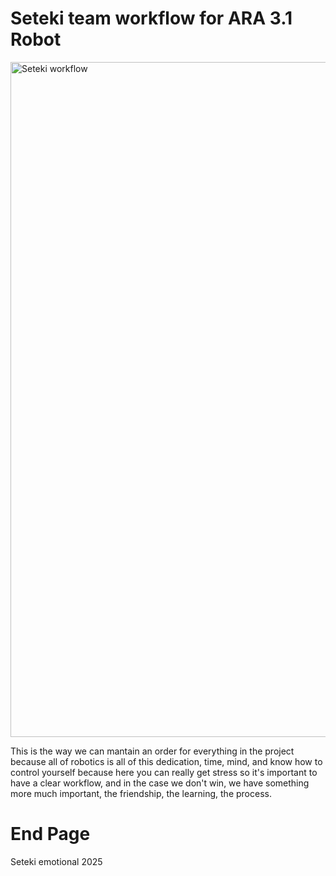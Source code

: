 # Seteki team workflow for ARA 3.1 Robot

<img width="1920" height="1080" alt="Seteki workflow" src="https://github.com/user-attachments/assets/7a88caee-db00-4846-a94e-0fb9f53b4731" />

This is the way we can mantain an order for everything in the project because all of robotics is all of this dedication, time, mind, and know how to control yourself because here you can really get stress so it's important to have a clear workflow, and in the case we don't win, we have something more much important, the friendship, the learning, the process.

# End Page
Seteki emotional 2025
